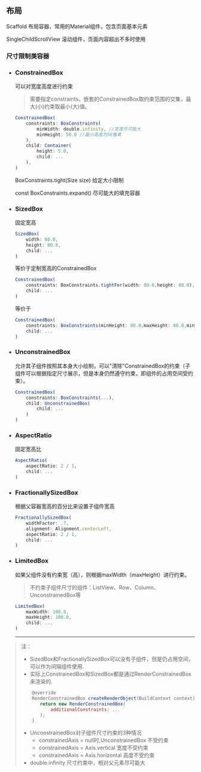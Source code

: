 
## 布局
Scaffold 布局容器，常用的Material组件，包含页面基本元素

SingleChildScrollView 滚动组件，页面内容超出不多时使用

### 尺寸限制类容器
- ### ConstrainedBox
  可以对宽度高度进行约束
    > 需要指定constraints，嵌套的ConstrainedBox取约束范围的交集，最大(小)约束取最小(大)值。
    ```javascript
    ConstrainedBox(
        constraints: BoxConstraints(
            minWidth: double.infinity, //宽度尽可能大
            minHeight: 50.0 //最小高度为50像素
        ),
        child: Container(
            height: 5.0, 
            child: ... 
        ),
    )
    ```
    BoxConstraints.tight(Size size) 给定大小限制

    const BoxConstraints.expand() 尽可能大的填充容器

- ### SizedBox
    固定宽高
    ```javascript
    SizedBox(
        width: 80.0,
        height: 80.0,
        child: ...
    )
    ```
    等价于定制宽高的ConstrainedBox
    ```javascript
    ConstrainedBox(
        constraints: BoxConstraints.tightFor(width: 80.0,height: 80.0),
        child: ... 
    )
    ```
    等价于
    ```javascript
    ConstrainedBox(
        constraints: BoxConstraints(minHeight: 80.0,maxHeight: 80.0,minWidth: 80.0,maxWidth: 80.0),
        child: ... 
    )
    ```
        
- ### UnconstrainedBox
    允许其子组件按照其本身大小绘制，可以"清除"ConstrainedBox的约束（子组件可以根据指定尺寸展示，但是本身仍然遵守约束，即组件的占用空间受约束）。
    ```javascript
    ConstrainedBox(
        constraints: BoxConstraints(...),
        child: UnconstrainedBox(
            child: ...
        )
    )
    ```
- ### AspectRatio
    固定宽高比
    ```javascript
    AspectRatio(
        aspectRatio: 2 / 1,
        child: ...
    )
    ```
- ### FractionallySizedBox
    根据父容器宽高的百分比来设置子组件宽高
    ```javascript
    FractionallySizedBox(
        widthFactor: .7,
        alignment: Alignment.centerLeft,
        aspectRatio: 2 / 1,
        child: ...
    )
    ```
- ### LimitedBox
  如果父组件没有约束宽（高），则根据maxWidth（maxHeight）进行约束。
  > 不约束子组件尺寸的组件：ListView、Row、Column、UnconstrainedBox等
    ```javascript
    LimitedBox(
        maxWidth: 100.0,
        maxHeight: 100.0,
        child: ...
    )
    ```
    ***
> 注：
> - SizedBox和FractionallySizedBox可以没有子组件，但是仍占用空间，可以作为间隔组件使用.
> - 实际上ConstrainedBox和SizedBox都是通过RenderConstrainedBox来渲染的.
> ```javascript
>     @override
>     RenderConstrainedBox createRenderObject(BuildContext context) {
>        return new RenderConstrainedBox(
>            additionalConstraints: ...
>        );
>     }
> ```
> - UnconstrainedBox对子组件尺寸约束的3种情况
>   - constrainedAxis = null时,UnconstrainedBox 不受约束
>   - constrainedAxis = Axis.vertical 宽度不受约束
>   - constrainedAxis = Axis.horizontal 高度不受约束
> - double.infinity 尺寸约束中，相对父元素尽可能大
